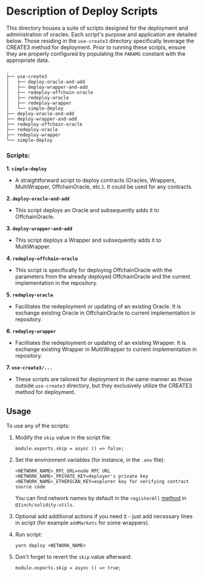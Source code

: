 # Description of Deploy Scripts

This directory houses a suite of scripts designed for the deployment and administration of oracles. Each script's purpose and application are detailed below. Those residing in the `use-create3` directory specifically leverage the CREATE3 method for deployment. Prior to running these scripts, ensure they are properly configured by populating the `PARAMS` constant with the appropriate data.

```
.
├── use-create3
│   ├── deploy-oracle-and-add
│   ├── deploy-wrapper-and-add
│   ├── redeploy-offchain-oracle
│   ├── redeploy-oracle
│   ├── redeploy-wrapper
│   └── simple-deploy
├── deploy-oracle-and-add
├── deploy-wrapper-and-add
├── redeploy-offchain-oracle
├── redeploy-oracle
├── redeploy-wrapper
└── simple-deploy
```

### Scripts:

**1. `simple-deploy`**
- A straightforward script to deploy contracts (Oracles, Wrappers, MultiWrapper, OffchainOracle, etc.). It could be used for any contracts.

**2. `deploy-oracle-and-add`**
- This script deploys an Oracle and subsequently adds it to OffchainOracle.

**3. `deploy-wrapper-and-add`**
- This script deploys a Wrapper and subsequently adds it to MultiWrapper.

**4. `redeploy-offchain-oracle`**
- This script is specifically for deploying OffchainOracle with the parameters from the already deployed OffchainOracle and the current implementation in the repository.

**5. `redeploy-oracle`**
- Facilitates the redeployment or updating of an existing Oracle. It is exchange existing Oracle in OffchainOracle to current implementation in repository.

**6. `redeploy-wrapper`**
- Facilitates the redeployment or updating of an existing Wrapper. It is exchange existing Wrapper in MultiWrapper to current implementation in repository.

**7. `use-create3/...`**
- These scripts are tailored for deployment in the same manner as those outside `use-create3` directory, but they exclusively utilize the CREATE3 method for deployment.

## Usage

To use any of the scripts:
1. Modify the `skip` value in the script file:
   ```
   module.exports.skip = async () => false;
   ```

2. Set the environment variables (for instance, in the `.env` file):
   ```
   <NETWORK_NAME>_RPC_URL=node RPC URL
   <NETWORK_NAME>_PRIVATE_KEY=deployer's private key
   <NETWORK_NAME>_ETHERSCAN_KEY=explorer key for verifying contract source code
   ```
   You can find network names by default in the `registerAll` [method](https://github.com/1inch/solidity-utils/blob/master/hardhat-setup/networks.ts) in `@1inch/solidity-utils`.
   
3. Optional add additional actions if you need it - just add necessary lines in script (for example `addMarkets` for some wrappers).
   
4. Run script:
   ```
   yarn deploy <NETWORK_NAME>
   ```
   
5. Don't forget to revert the `skip` value afterward:
    ```
   module.exports.skip = async () => true;
   ```
